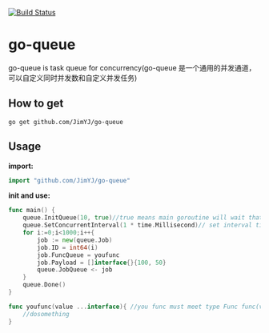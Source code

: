 [![Build Status](https://travis-ci.org/JimYJ/go-queue.svg?branch=master)](https://travis-ci.org/JimYJ/go-queue)

# go-queue
go-queue is task queue for concurrency(go-queue 是一个通用的并发通道，可以自定义同时并发数和自定义并发任务)

## How to get

```
go get github.com/JimYJ/go-queue
```

## Usage

**import:**

```go
import "github.com/JimYJ/go-queue"
```

**init and use:**

```go
func main() {
    queue.InitQueue(10, true)//true means main goroutine will wait that all queue done 
    queue.SetConcurrentInterval(1 * time.Millisecond)// set interval time for each concurrent， default 0
    for i:=0;i<1000;i++{
        job := new(queue.Job)
        job.ID = int64(i)
        job.FuncQueue = youfunc
        job.Payload = []interface{}{100, 50}
        queue.JobQueue <- job
    }
    queue.Done()
}

func youfunc(value ...interface){ //you func must meet type Func func(value ...interface{})
    //dosomething
}
```
